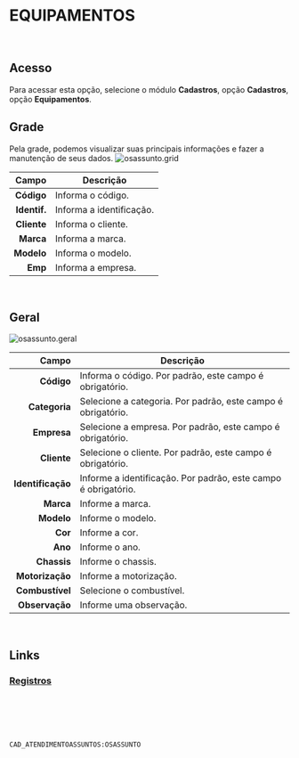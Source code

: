 # EQUIPAMENTOS
<br>

## Acesso
Para acessar esta opção, selecione o módulo **Cadastros**, opção **Cadastros**, opção **Equipamentos**.
<br>

## Grade
Pela grade, podemos visualizar suas principais informações e fazer a manutenção de seus dados.
![osassunto.grid](https://raw.githubusercontent.com/netforcews/docs-erp/master/cadastros/imagens/osassunto.grid.png)

Campo | Descrição
--:|---
**Código** | Informa o código.
**Identif.** | Informa a identificação.
**Cliente** | Informa o cliente.
**Marca** | Informa a marca.
**Modelo** | Informa o modelo.
**Emp** | Informa a empresa.
<br>

## Geral
![osassunto.geral](https://raw.githubusercontent.com/netforcews/docs-erp/master/cadastros/imagens/osassunto.geral.png)

Campo | Descrição
--:|---
**Código** | Informa o código. Por padrão, este campo é obrigatório.
**Categoria** | Selecione a categoria. Por padrão, este campo é obrigatório.
**Empresa** | Selecione a empresa. Por padrão, este campo é obrigatório.
**Cliente** | Selecione o cliente. Por padrão, este campo é obrigatório.
**Identificação** | Informe a identificação. Por padrão, este campo é obrigatório.
**Marca** | Informe a marca.
**Modelo** | Informe o modelo.
**Cor** | Informe a cor.
**Ano** | Informe o ano.
**Chassis** | Informe o chassis.
**Motorização** | Informe a motorização.
**Combustível** | Selecione o combustível.
**Observação** | Informe uma observação.
<br>

## Links
### [Registros](/geral/equipamentolog.md)
<br>
<br>
<br>
<br>

```CAD_ATENDIMENTOASSUNTOS:OSASSUNTO```
